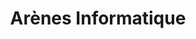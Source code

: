---
title: "Arènes Informatique"
url: /limoges/arenes-informatique-rue-des-arenes/
shop: Computer
---